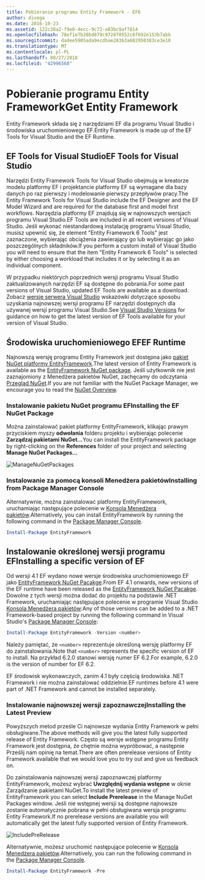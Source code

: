 ```yaml
---
title: Pobieranie programu Entity Framework - EF6
author: divega
ms.date: 2016-10-23
ms.assetid: 122c38a2-f9e8-4ecc-9c72-a83bc9af7814
ms.openlocfilehash: 78ef1e7b20bd879c972870552c8f692e153b7abb
ms.sourcegitcommit: dadee5905ada9ecdbae28363a682950383ce3e10
ms.translationtype: MT
ms.contentlocale: pl-PL
ms.lasthandoff: 08/27/2018
ms.locfileid: "42996568"
---
```

# <a name="get-entity-framework"></a><span data-ttu-id="5f077-102">Pobieranie programu Entity Framework</span><span class="sxs-lookup"><span data-stu-id="5f077-102">Get Entity Framework</span></span>
<span data-ttu-id="5f077-103">Entity Framework składa się z narzędziami EF dla programu Visual Studio i środowiska uruchomieniowego EF.</span><span class="sxs-lookup"><span data-stu-id="5f077-103">Entity Framework is made up of the EF Tools for Visual Studio and the EF Runtime.</span></span>

## <a name="ef-tools-for-visual-studio"></a><span data-ttu-id="5f077-104">EF Tools for Visual Studio</span><span class="sxs-lookup"><span data-stu-id="5f077-104">EF Tools for Visual Studio</span></span>

<span data-ttu-id="5f077-105">Narzędzi Entity Framework Tools for Visual Studio obejmują w kreatorze modelu platformy EF i projektancie platformy EF są wymagane dla bazy danych po raz pierwszy i modelowanie pierwszy przepływów pracy.</span><span class="sxs-lookup"><span data-stu-id="5f077-105">The Entity Framework Tools for Visual Studio include the EF Designer and the EF Model Wizard and are required for the database first and model first workflows.</span></span> <span data-ttu-id="5f077-106">Narzędzia platformy EF znajdują się w najnowszych wersjach programu Visual Studio.</span><span class="sxs-lookup"><span data-stu-id="5f077-106">EF Tools are included in all recent versions of Visual Studio.</span></span> <span data-ttu-id="5f077-107">Jeśli wykonać niestandardową instalację programu Visual Studio, musisz upewnić się, że element "Entity Framework 6 Tools" jest zaznaczone, wybierając obciążenia zawierający go lub wybierając go jako poszczególnych składników.</span><span class="sxs-lookup"><span data-stu-id="5f077-107">If you perform a custom install of Visual Studio you will need to ensure that the item "Entity Framework 6 Tools" is selected by either choosing a workload that includes it or by selecting it as an individual component.</span></span>

<span data-ttu-id="5f077-108">W przypadku niektórych poprzednich wersji programu Visual Studio zaktualizowanych narzędzi EF są dostępne do pobrania.</span><span class="sxs-lookup"><span data-stu-id="5f077-108">For some past versions of Visual Studio, updated EF Tools are available as a download.</span></span> <span data-ttu-id="5f077-109">Zobacz [wersje serwera Visual Studio](~/ef6/what-is-new/visual-studio.md) wskazówki dotyczące sposobu uzyskania najnowszej wersji programu EF narzędzi dostępnych dla używanej wersji programu Visual Studio.</span><span class="sxs-lookup"><span data-stu-id="5f077-109">See [Visual Studio Versions](~/ef6/what-is-new/visual-studio.md) for guidance on how to get the latest version of EF Tools available for your version of Visual Studio.</span></span>

## <a name="ef-runtime"></a><span data-ttu-id="5f077-110">Środowiska uruchomieniowego EF</span><span class="sxs-lookup"><span data-stu-id="5f077-110">EF Runtime</span></span>

<span data-ttu-id="5f077-111">Najnowszą wersję programu Entity Framework jest dostępna jako [pakiet NuGet platformy EntityFramework](http://nuget.org/packages/EntityFramework/).</span><span class="sxs-lookup"><span data-stu-id="5f077-111">The latest version of Entity Framework is available as the [EntityFramework NuGet package](http://nuget.org/packages/EntityFramework/).</span></span> <span data-ttu-id="5f077-112">Jeśli użytkownik nie jest zaznajomiony z Menedżera pakietów NuGet, zachęcamy do odczytania [Przegląd NuGet](https://docs.microsoft.com/nuget/consume-packages/overview-and-workflow).</span><span class="sxs-lookup"><span data-stu-id="5f077-112">If you are not familiar with the NuGet Package Manager, we encourage you to read the [NuGet Overview](https://docs.microsoft.com/nuget/consume-packages/overview-and-workflow).</span></span>

### <a name="installing-the-ef-nuget-package"></a><span data-ttu-id="5f077-113">Instalowanie pakietu NuGet programu EF</span><span class="sxs-lookup"><span data-stu-id="5f077-113">Installing the EF NuGet Package</span></span>

<span data-ttu-id="5f077-114">Można zainstalować pakiet platformy EntityFramework, klikając prawym przyciskiem myszy **odwołania** folderu projektu i wybierając polecenie **Zarządzaj pakietami NuGet...**</span><span class="sxs-lookup"><span data-stu-id="5f077-114">You can install the EntityFramework package by right-clicking on the **References** folder of your project and selecting **Manage NuGet Packages…**</span></span>

![ManageNuGetPackages](~/ef6/media/managenugetpackages.png)

### <a name="installing-from-package-manager-console"></a><span data-ttu-id="5f077-116">Instalowanie za pomocą konsoli Menedżera pakietów</span><span class="sxs-lookup"><span data-stu-id="5f077-116">Installing from Package Manager Console</span></span>

<span data-ttu-id="5f077-117">Alternatywnie, można zainstalować platformy EntityFramework, uruchamiając następujące polecenie w [Konsola Menedżera pakietów](http://docs.nuget.org/docs/start-here/using-the-package-manager-console).</span><span class="sxs-lookup"><span data-stu-id="5f077-117">Alternatively, you can install EntityFramework by running the following command in the [Package Manager Console](http://docs.nuget.org/docs/start-here/using-the-package-manager-console).</span></span>

``` powershell
Install-Package EntityFramework
```

## <a name="installing-a-specific-version-of-ef"></a><span data-ttu-id="5f077-118">Instalowanie określonej wersji programu EF</span><span class="sxs-lookup"><span data-stu-id="5f077-118">Installing a specific version of EF</span></span>

<span data-ttu-id="5f077-119">Od wersji 4.1 EF wydano nowe wersje środowiska uruchomieniowego EF jako [EntityFramework NuGet Pacakge](https://www.nuget.org/packages/EntityFramework/).</span><span class="sxs-lookup"><span data-stu-id="5f077-119">From EF 4.1 onwards, new versions of the EF runtime have been released as the [EntityFramework NuGet Pacakge](https://www.nuget.org/packages/EntityFramework/).</span></span> <span data-ttu-id="5f077-120">Dowolne z tych wersji można dodać do projektu na podstawie .NET Framework, uruchamiając następujące polecenie w programie Visual Studio [Konsola Menedżera pakietów](http://docs.nuget.org/docs/start-here/using-the-package-manager-console):</span><span class="sxs-lookup"><span data-stu-id="5f077-120">Any of those versions can be added to a .NET Framework-based project by running the following command in Visual Studio's [Package Manager Console](http://docs.nuget.org/docs/start-here/using-the-package-manager-console):</span></span>

``` powershell
Install-Package EntityFramework -Version <number>
```

<span data-ttu-id="5f077-121">Należy pamiętać, że `<number>` reprezentuje określoną wersję platformy EF do zainstalowania.</span><span class="sxs-lookup"><span data-stu-id="5f077-121">Note that `<number>` represents the specific version of EF to install.</span></span> <span data-ttu-id="5f077-122">Na przykład 6.2.0 stanowi wersję numer EF 6.2.</span><span class="sxs-lookup"><span data-stu-id="5f077-122">For example, 6.2.0 is the version of number for EF 6.2.</span></span>   

<span data-ttu-id="5f077-123">EF środowisk wykonawczych, zanim 4.1 były częścią środowiska .NET Framework i nie można zainstalować oddzielnie.</span><span class="sxs-lookup"><span data-stu-id="5f077-123">EF runtimes before 4.1 were part of .NET Framework and cannot be installed separately.</span></span>

### <a name="installing-the-latest-preview"></a><span data-ttu-id="5f077-124">Instalowanie najnowszej wersji zapoznawczej</span><span class="sxs-lookup"><span data-stu-id="5f077-124">Installing the Latest Preview</span></span>

<span data-ttu-id="5f077-125">Powyższych metod prześle Ci najnowsze wydania Entity Framework w pełni obsługiwane.</span><span class="sxs-lookup"><span data-stu-id="5f077-125">The above methods will give you the latest fully supported release of Entity Framework.</span></span> <span data-ttu-id="5f077-126">Często są wersje wstępne programu Entity Framework jest dostępna, że chętnie można wypróbować, a następnie Prześlij nam opinię na temat.</span><span class="sxs-lookup"><span data-stu-id="5f077-126">There are often prerelease versions of Entity Framework available that we would love you to try out and give us feedback on.</span></span>

<span data-ttu-id="5f077-127">Do zainstalowania najnowszej wersji zapoznawczej platformy EntityFramework, możesz wybrać **Uwzględnij wydania wstępne** w oknie Zarządzanie pakietami NuGet.</span><span class="sxs-lookup"><span data-stu-id="5f077-127">To install the latest preview of EntityFramework you can select **Include Prerelease** in the Manage NuGet Packages window.</span></span> <span data-ttu-id="5f077-128">Jeśli nie wstępnej wersji są dostępne najnowsze zostanie automatycznie pobrana w pełni obsługiwana wersja programu Entity Framework.</span><span class="sxs-lookup"><span data-stu-id="5f077-128">If no prerelease versions are available you will automatically get the latest fully supported version of Entity Framework.</span></span>

![IncludePreRelease](~/ef6/media/includeprerelease.png)

<span data-ttu-id="5f077-130">Alternatywnie, możesz uruchomić następujące polecenie w [Konsola Menedżera pakietów](http://docs.nuget.org/docs/start-here/using-the-package-manager-console).</span><span class="sxs-lookup"><span data-stu-id="5f077-130">Alternatively, you can run the following command in the [Package Manager Console](http://docs.nuget.org/docs/start-here/using-the-package-manager-console).</span></span>

``` powershell
Install-Package EntityFramework -Pre
```
